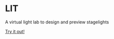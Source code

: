 # LIT
A virtual light lab to design and preview stagelights

[Try it out!](https://kongsally.github.io/LIT/)
